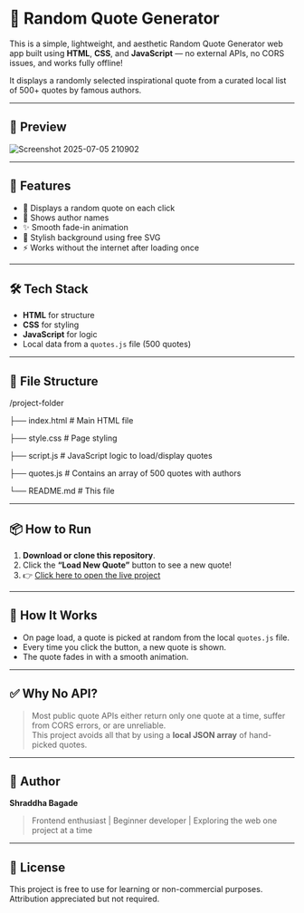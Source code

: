 # 🌟 Random Quote Generator

This is a simple, lightweight, and aesthetic Random Quote Generator web app built using **HTML**, **CSS**, and **JavaScript** — no external APIs, no CORS issues, and works fully offline!

It displays a randomly selected inspirational quote from a curated local list of 500+ quotes by famous authors.

---

## 📸 Preview

![Screenshot 2025-07-05 210902](https://github.com/user-attachments/assets/638bd27a-1bd7-4956-9fb6-c145c7ee690e)

---

## 🚀 Features

- 🔁 Displays a random quote on each click
- 📝 Shows author names
- ✨ Smooth fade-in animation
- 🎨 Stylish background using free SVG
- ⚡️ Works without the internet after loading once

---

## 🛠️ Tech Stack

- **HTML** for structure
- **CSS** for styling
- **JavaScript** for logic
- Local data from a `quotes.js` file (500 quotes)

---

## 📂 File Structure

/project-folder

├── index.html # Main HTML file

├── style.css # Page styling

├── script.js # JavaScript logic to load/display quotes

├── quotes.js # Contains an array of 500 quotes with authors

└── README.md # This file


---

## 📦 How to Run

1. **Download or clone this repository**.
2. Click the **“Load New Quote”** button to see a new quote!
3. 👉 [Click here to open the live project](https://shraddha68.github.io/random-quote-generator/)

---

## 🧠 How It Works

- On page load, a quote is picked at random from the local `quotes.js` file.
- Every time you click the button, a new quote is shown.
- The quote fades in with a smooth animation.

---

## ✅ Why No API?

> Most public quote APIs either return only one quote at a time, suffer from CORS errors, or are unreliable.  
> This project avoids all that by using a **local JSON array** of hand-picked quotes.

---

## 👤 Author

**Shraddha Bagade**  
> Frontend enthusiast | Beginner developer | Exploring the web one project at a time

---

## 📄 License

This project is free to use for learning or non-commercial purposes. Attribution appreciated but not required.
